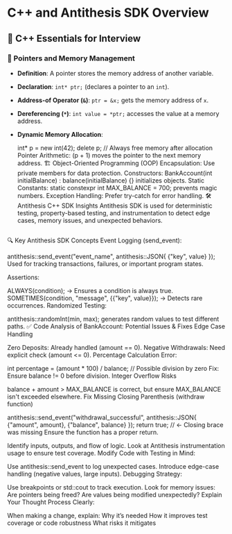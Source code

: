 # C++ and Antithesis SDK Overview

## 🚀 C++ Essentials for Interview

### 📌 Pointers and Memory Management

- **Definition**: A pointer stores the memory address of another variable.
- **Declaration**: `int* ptr;` (declares a pointer to an `int`).
- **Address-of Operator (`&`)**: `ptr = &x;` gets the memory address of `x`.
- **Dereferencing (`*`)**: `int value = *ptr;` accesses the value at a memory address.
- **Dynamic Memory Allocation**:

  int\* p = new int(42);
  delete p; // Always free memory after allocation
  Pointer Arithmetic: (p + 1) moves the pointer to the next memory address.
  🏗️ Object-Oriented Programming (OOP)
  Encapsulation: Use private members for data protection.
  Constructors: BankAccount(int initialBalance) : balance(initialBalance) {} initializes objects.
  Static Constants: static constexpr int MAX_BALANCE = 700; prevents magic numbers.
  Exception Handling: Prefer try-catch for error handling.
  🛠️ Antithesis C++ SDK Insights
  Antithesis SDK is used for deterministic testing, property-based testing, and instrumentation to detect edge cases, memory issues, and unexpected behaviors.

  ```

  ```

🔍 Key Antithesis SDK Concepts
Event Logging (send_event):

antithesis::send_event("event_name", antithesis::JSON{
{"key", value}
});
Used for tracking transactions, failures, or important program states.

Assertions:

ALWAYS(condition); → Ensures a condition is always true.
SOMETIMES(condition, "message", {{"key", value}}); → Detects rare occurrences.
Randomized Testing:

antithesis::randomInt(min, max); generates random values to test different paths.
✅ Code Analysis of BankAccount:
Potential Issues & Fixes
Edge Case Handling

Zero Deposits: Already handled (amount == 0).
Negative Withdrawals: Need explicit check (amount <= 0).
Percentage Calculation Error:

int percentage = (amount \* 100) / balance; // Possible division by zero
Fix: Ensure balance != 0 before division.
Integer Overflow Risks

balance + amount > MAX_BALANCE is correct, but ensure MAX_BALANCE isn't exceeded elsewhere.
Fix Missing Closing Parenthesis (withdraw function)

antithesis::send_event("withdrawal_successful", antithesis::JSON{
{"amount", amount},
{"balance", balance}
});
return true; // <- Closing brace was missing
Ensure the function has a proper return.

Identify inputs, outputs, and flow of logic.
Look at Antithesis instrumentation usage to ensure test coverage.
Modify Code with Testing in Mind:

Use antithesis::send_event to log unexpected cases.
Introduce edge-case handling (negative values, large inputs).
Debugging Strategy:

Use breakpoints or std::cout to track execution.
Look for memory issues: Are pointers being freed? Are values being modified unexpectedly?
Explain Your Thought Process Clearly:

When making a change, explain:
Why it’s needed
How it improves test coverage or code robustness
What risks it mitigates
